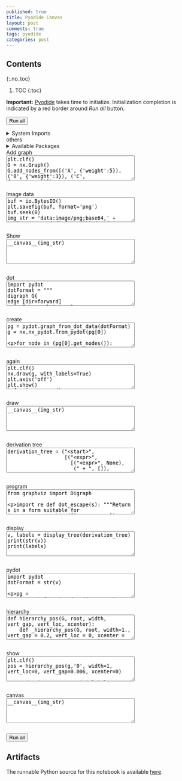 ```yaml
---
published: true
title: Pyodide Canvas
layout: post
comments: true
tags: pyodide
categories: post
---
```


## Contents
{:.no_toc}

1. TOC
{:toc}

<script src="/resources/pyodide/full/3.9/pyodide.js"></script>
<link rel="stylesheet" type="text/css" media="all" href="/resources/skulpt/css/codemirror.css">
<link rel="stylesheet" type="text/css" media="all" href="/resources/skulpt/css/solarized.css">
<link rel="stylesheet" type="text/css" media="all" href="/resources/skulpt/css/env/editor.css">

<script src="/resources/skulpt/js/codemirrorepl.js" type="text/javascript"></script>
<script src="/resources/skulpt/js/python.js" type="text/javascript"></script>
<script src="/resources/pyodide/js/env/editor.js" type="text/javascript"></script>

**Important:** [Pyodide](https://pyodide.readthedocs.io/en/latest/) takes time to initialize.
Initialization completion is indicated by a red border around *Run all* button.
<form name='python_run_form'>
<button type="button" name="python_run_all">Run all</button>
</form>

<details>
<summary> System Imports </summary>
<!--##### System Imports -->

These are available from Pyodide, but you may wish to make sure that they are
installed if you are attempting to run the program directly on the machine.

<ol>
<li>matplotlib</li>
<li>networkx</li>
</ol>
<div style='display:none'>
<form name='python_run_form'>
<textarea cols="40" rows="4" id='python_sys_imports' name='python_edit'>
matplotlib
networkx
</textarea>
</form>
</div>
</details>
others

<details>
<summary>Available Packages </summary>
<!--##### Available Packages-->

These are packages that refer either to my previous posts or to pure python
packages that I have compiled, and is available in the below locations. As
before, install them if you need to run the program directly on the machine.

<ol>
<li><a href="https://rahul.gopinath.org/py/pyparsing-2.4.7-py2.py3-none-any.whl">pyparsing-2.4.7-py2.py3-none-any.whl</a></li>
<li><a href="https://rahul.gopinath.org/py/graphviz-0.16-py2.py3-none-any.whl">graphviz-0.16-py2.py3-none-any.whl</a></li>
<li><a href="https://rahul.gopinath.org/py/pydot-1.4.1-py2.py3-none-any.whl">pydot-1.4.1-py2.py3-none-any.whl</a></li>
</ol>

<div style='display:none'>
<form name='python_run_form'>
<textarea cols="40" rows="4" id='python_pre_edit' name='python_edit'>
https://rahul.gopinath.org/py/pyparsing-2.4.7-py2.py3-none-any.whl
https://rahul.gopinath.org/py/graphviz-0.16-py2.py3-none-any.whl
https://rahul.gopinath.org/py/pydot-1.4.1-py2.py3-none-any.whl
</textarea>
</form>
</div>
</details>
Add graph

<!--
############
plt.clf()
G = nx.Graph()
G.add_nodes_from([('A', {'weight':5}), ('B', {'weight':3}), ('C', {'weight':3})])
G.add_edges_from([('A', 'B', {'weight':20})])
G.add_edges_from([('A', 'C', {'weight':20})])
pos = nx.shell_layout(G)
labels = {'A': 'aaa', 'B': 'bbb', 'C':'ccc'}
nx.draw(G, pos=pos, node_size=1000, with_labels=True, labels=labels)
s = "nx.draw_networkx_labels(G,pos=pos,font_size=30)"
plt.axis('off')
plt.show()

############
-->
<form name='python_run_form'>
<textarea cols="40" rows="4" name='python_edit'>
plt.clf()
G = nx.Graph()
G.add_nodes_from([(&#x27;A&#x27;, {&#x27;weight&#x27;:5}), (&#x27;B&#x27;, {&#x27;weight&#x27;:3}), (&#x27;C&#x27;, {&#x27;weight&#x27;:3})])
G.add_edges_from([(&#x27;A&#x27;, &#x27;B&#x27;, {&#x27;weight&#x27;:20})])
G.add_edges_from([(&#x27;A&#x27;, &#x27;C&#x27;, {&#x27;weight&#x27;:20})])
pos = nx.shell_layout(G)
labels = {&#x27;A&#x27;: &#x27;aaa&#x27;, &#x27;B&#x27;: &#x27;bbb&#x27;, &#x27;C&#x27;:&#x27;ccc&#x27;}
nx.draw(G, pos=pos, node_size=1000, with_labels=True, labels=labels)
s = &quot;nx.draw_networkx_labels(G,pos=pos,font_size=30)&quot;
plt.axis(&#x27;off&#x27;)
plt.show()
</textarea><br />
<pre class='Output' name='python_output'></pre>
<div name='python_canvas'></div>
</form>
Image data

<!--
############
buf = io.BytesIO()
plt.savefig(buf, format='png')
buf.seek(0)
img_str = 'data:image/png;base64,' + base64.b64encode(buf.read()).decode('UTF-8')
print(len(img_str))

############
-->
<form name='python_run_form'>
<textarea cols="40" rows="4" name='python_edit'>
buf = io.BytesIO()
plt.savefig(buf, format=&#x27;png&#x27;)
buf.seek(0)
img_str = &#x27;data:image/png;base64,&#x27; + base64.b64encode(buf.read()).decode(&#x27;UTF-8&#x27;)
print(len(img_str))
</textarea><br />
<pre class='Output' name='python_output'></pre>
<div name='python_canvas'></div>
</form>
Show

<!--
############
__canvas__(img_str)


############
-->
<form name='python_run_form'>
<textarea cols="40" rows="4" name='python_edit'>
__canvas__(img_str)
</textarea><br />
<pre class='Output' name='python_output'></pre>
<div name='python_canvas'></div>
</form>
dot

<!--
############
import pydot
dotFormat = """
digraph G{
edge [dir=forward]
node [shape=plaintext]
0 [label="0 (None)"]
0 -> 7 [label="root"]
1 [label="1 (The)"]
4 [label="4 (great Indian Circus)"]
4 -> 4 [label="compound"]
4 -> 1 [label="det"]
4 -> 4 [label="amod"]
5 [label="5 (is)"]
6 [label="6 (in)"]
7 [label="7 (Mumbai)"]
7 -> 6 [label="case"]
7 -> 5 [label="cop"]
7 -> 4 [label="nsubj"]
}
"""

############
-->
<form name='python_run_form'>
<textarea cols="40" rows="4" name='python_edit'>
import pydot
dotFormat = &quot;&quot;&quot;
digraph G{
edge [dir=forward]
node [shape=plaintext]
0 [label=&quot;0 (None)&quot;]
0 -&gt; 7 [label=&quot;root&quot;]
1 [label=&quot;1 (The)&quot;]
4 [label=&quot;4 (great Indian Circus)&quot;]
4 -&gt; 4 [label=&quot;compound&quot;]
4 -&gt; 1 [label=&quot;det&quot;]
4 -&gt; 4 [label=&quot;amod&quot;]
5 [label=&quot;5 (is)&quot;]
6 [label=&quot;6 (in)&quot;]
7 [label=&quot;7 (Mumbai)&quot;]
7 -&gt; 6 [label=&quot;case&quot;]
7 -&gt; 5 [label=&quot;cop&quot;]
7 -&gt; 4 [label=&quot;nsubj&quot;]
}
&quot;&quot;&quot;
</textarea><br />
<pre class='Output' name='python_output'></pre>
<div name='python_canvas'></div>
</form>
create

<!--
############
pg = pydot.graph_from_dot_data(dotFormat)
g = nx.nx_pydot.from_pydot(pg[0])

for node in (pg[0].get_nodes()):
  print(node.get_name(), type(node), node.get_label())

############
-->
<form name='python_run_form'>
<textarea cols="40" rows="4" name='python_edit'>
pg = pydot.graph_from_dot_data(dotFormat)
g = nx.nx_pydot.from_pydot(pg[0])

for node in (pg[0].get_nodes()):
  print(node.get_name(), type(node), node.get_label())
</textarea><br />
<pre class='Output' name='python_output'></pre>
<div name='python_canvas'></div>
</form>
again

<!--
############
plt.clf()
nx.draw(g, with_labels=True)
plt.axis('off')
plt.show()
buf = io.BytesIO()
plt.savefig(buf, format='png')
buf.seek(0)
img_str = 'data:image/png;base64,' + base64.b64encode(buf.read()).decode('UTF-8')
print(len(img_str))

############
-->
<form name='python_run_form'>
<textarea cols="40" rows="4" name='python_edit'>
plt.clf()
nx.draw(g, with_labels=True)
plt.axis(&#x27;off&#x27;)
plt.show()
buf = io.BytesIO()
plt.savefig(buf, format=&#x27;png&#x27;)
buf.seek(0)
img_str = &#x27;data:image/png;base64,&#x27; + base64.b64encode(buf.read()).decode(&#x27;UTF-8&#x27;)
print(len(img_str))
</textarea><br />
<pre class='Output' name='python_output'></pre>
<div name='python_canvas'></div>
</form>
draw

<!--
############
__canvas__(img_str)

############
-->
<form name='python_run_form'>
<textarea cols="40" rows="4" name='python_edit'>
__canvas__(img_str)
</textarea><br />
<pre class='Output' name='python_output'></pre>
<div name='python_canvas'></div>
</form>
derivation tree

<!--
############
derivation_tree = ("<start>",
                   [("<expr>",
                     [("<expr>", None),
                      (" + ", []),
                         ("<term>", None)]
                     )])

############
-->
<form name='python_run_form'>
<textarea cols="40" rows="4" name='python_edit'>
derivation_tree = (&quot;&lt;start&gt;&quot;,
                   [(&quot;&lt;expr&gt;&quot;,
                     [(&quot;&lt;expr&gt;&quot;, None),
                      (&quot; + &quot;, []),
                         (&quot;&lt;term&gt;&quot;, None)]
                     )])
</textarea><br />
<pre class='Output' name='python_output'></pre>
<div name='python_canvas'></div>
</form>
program

<!--
############
from graphviz import Digraph

import re
def dot_escape(s):
    """Return s in a form suitable for dot"""
    s = re.sub(r'([^a-zA-Z0-9" ])', r"\\\1", s)
    return s


def extract_node(node, id):
    symbol, children, *annotation = node
    return symbol, children, ''.join(str(a) for a in annotation)



def default_node_attr(dot, nid, symbol, ann):
    dot.node(repr(nid), dot_escape(symbol))

def default_edge_attr(dot, start_node, stop_node):
    dot.edge(repr(start_node), repr(stop_node))
def default_graph_attr(dot):
    dot.attr('node', shape='plain')
def display_tree(derivation_tree,
                 log=False,
                 extract_node=extract_node,
                 node_attr=default_node_attr,
                 edge_attr=default_edge_attr,
                 graph_attr=default_graph_attr):

    # If we import display_tree, we also have to import its functions
    from graphviz import Digraph

    counter = 0
    labels = {}

    def traverse_tree(dot, tree, id=0):
        (symbol, children, annotation) = extract_node(tree, id)
        labels[str(id)] = symbol
        node_attr(dot, id, symbol, annotation)

        if children:
            for child in children:
                nonlocal counter
                counter += 1
                child_id = counter
                edge_attr(dot, id, child_id)
                traverse_tree(dot, child, child_id)

    dot = Digraph(comment="Derivation Tree")
    graph_attr(dot)
    traverse_tree(dot, derivation_tree)
    if log:
        print(dot)
    return dot, labels

############
-->
<form name='python_run_form'>
<textarea cols="40" rows="4" name='python_edit'>
from graphviz import Digraph

import re
def dot_escape(s):
    &quot;&quot;&quot;Return s in a form suitable for dot&quot;&quot;&quot;
    s = re.sub(r&#x27;([^a-zA-Z0-9&quot; ])&#x27;, r&quot;\\\1&quot;, s)
    return s


def extract_node(node, id):
    symbol, children, *annotation = node
    return symbol, children, &#x27;&#x27;.join(str(a) for a in annotation)



def default_node_attr(dot, nid, symbol, ann):
    dot.node(repr(nid), dot_escape(symbol))

def default_edge_attr(dot, start_node, stop_node):
    dot.edge(repr(start_node), repr(stop_node))
def default_graph_attr(dot):
    dot.attr(&#x27;node&#x27;, shape=&#x27;plain&#x27;)
def display_tree(derivation_tree,
                 log=False,
                 extract_node=extract_node,
                 node_attr=default_node_attr,
                 edge_attr=default_edge_attr,
                 graph_attr=default_graph_attr):

    # If we import display_tree, we also have to import its functions
    from graphviz import Digraph

    counter = 0
    labels = {}

    def traverse_tree(dot, tree, id=0):
        (symbol, children, annotation) = extract_node(tree, id)
        labels[str(id)] = symbol
        node_attr(dot, id, symbol, annotation)

        if children:
            for child in children:
                nonlocal counter
                counter += 1
                child_id = counter
                edge_attr(dot, id, child_id)
                traverse_tree(dot, child, child_id)

    dot = Digraph(comment=&quot;Derivation Tree&quot;)
    graph_attr(dot)
    traverse_tree(dot, derivation_tree)
    if log:
        print(dot)
    return dot, labels
</textarea><br />
<pre class='Output' name='python_output'></pre>
<div name='python_canvas'></div>
</form>
display

<!--
############
v, labels = display_tree(derivation_tree)
print(str(v))
print(labels)

############
-->
<form name='python_run_form'>
<textarea cols="40" rows="4" name='python_edit'>
v, labels = display_tree(derivation_tree)
print(str(v))
print(labels)
</textarea><br />
<pre class='Output' name='python_output'></pre>
<div name='python_canvas'></div>
</form>
pydot

<!--
############
import pydot
dotFormat = str(v)

pg = pydot.graph_from_dot_data(dotFormat)
g = nx.nx_pydot.from_pydot(pg[0])
print(pg[0])

############
-->
<form name='python_run_form'>
<textarea cols="40" rows="4" name='python_edit'>
import pydot
dotFormat = str(v)

pg = pydot.graph_from_dot_data(dotFormat)
g = nx.nx_pydot.from_pydot(pg[0])
print(pg[0])
</textarea><br />
<pre class='Output' name='python_output'></pre>
<div name='python_canvas'></div>
</form>
hierarchy

<!--
############
def hierarchy_pos(G, root, width, vert_gap, vert_loc, xcenter):
    def _hierarchy_pos(G, root, width=1., vert_gap = 0.2, vert_loc = 0, xcenter = 0.5, pos = None, parent = None):
        if pos is None:
            pos = {root:(xcenter,vert_loc)}
        else:
            pos[root] = (xcenter, vert_loc)
        children = list(G.neighbors(root))
        if not isinstance(G, nx.DiGraph) and parent is not None:
            children.remove(parent)
        if len(children)!=0:
            dx = width/len(children)
            nextx = xcenter - width/2 - dx/2
            for child in children:
                nextx += dx
                pos = _hierarchy_pos(G,child, width = dx, vert_gap = vert_gap,
                                    vert_loc = vert_loc-vert_gap, xcenter=nextx,
                                    pos=pos, parent = root)
        return pos
    return _hierarchy_pos(G, root, width, vert_gap, vert_loc, xcenter)

############
-->
<form name='python_run_form'>
<textarea cols="40" rows="4" name='python_edit'>
def hierarchy_pos(G, root, width, vert_gap, vert_loc, xcenter):
    def _hierarchy_pos(G, root, width=1., vert_gap = 0.2, vert_loc = 0, xcenter = 0.5, pos = None, parent = None):
        if pos is None:
            pos = {root:(xcenter,vert_loc)}
        else:
            pos[root] = (xcenter, vert_loc)
        children = list(G.neighbors(root))
        if not isinstance(G, nx.DiGraph) and parent is not None:
            children.remove(parent)
        if len(children)!=0:
            dx = width/len(children)
            nextx = xcenter - width/2 - dx/2
            for child in children:
                nextx += dx
                pos = _hierarchy_pos(G,child, width = dx, vert_gap = vert_gap,
                                    vert_loc = vert_loc-vert_gap, xcenter=nextx,
                                    pos=pos, parent = root)
        return pos
    return _hierarchy_pos(G, root, width, vert_gap, vert_loc, xcenter)
</textarea><br />
<pre class='Output' name='python_output'></pre>
<div name='python_canvas'></div>
</form>
show

<!--
############
plt.clf()
pos = hierarchy_pos(g,'0', width=1, vert_loc=0, vert_gap=0.006, xcenter=0)


nx.draw(g, pos=pos, with_labels=True, labels=labels,node_size=1000,font_size=8, node_color='#ffffff')

plt.axis('off')
plt.show()
buf = io.BytesIO()
plt.savefig(buf, format='png')
buf.seek(0)
img_str = 'data:image/png;base64,' + base64.b64encode(buf.read()).decode('UTF-8')
print(len(img_str))

############
-->
<form name='python_run_form'>
<textarea cols="40" rows="4" name='python_edit'>
plt.clf()
pos = hierarchy_pos(g,&#x27;0&#x27;, width=1, vert_loc=0, vert_gap=0.006, xcenter=0)


nx.draw(g, pos=pos, with_labels=True, labels=labels,node_size=1000,font_size=8, node_color=&#x27;#ffffff&#x27;)

plt.axis(&#x27;off&#x27;)
plt.show()
buf = io.BytesIO()
plt.savefig(buf, format=&#x27;png&#x27;)
buf.seek(0)
img_str = &#x27;data:image/png;base64,&#x27; + base64.b64encode(buf.read()).decode(&#x27;UTF-8&#x27;)
print(len(img_str))
</textarea><br />
<pre class='Output' name='python_output'></pre>
<div name='python_canvas'></div>
</form>
canvas

<!--
############
__canvas__(img_str)

############
-->
<form name='python_run_form'>
<textarea cols="40" rows="4" name='python_edit'>
__canvas__(img_str)
</textarea><br />
<pre class='Output' name='python_output'></pre>
<div name='python_canvas'></div>
</form>

<form name='python_run_form'>
<button type="button" name="python_run_all">Run all</button>
</form>

## Artifacts

The runnable Python source for this notebook is available [here](https://github.com/rahulgopinath/rahulgopinath.github.io/blob/master/notebooks/2020-02-13-pyodide-canvas.py).


